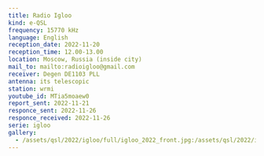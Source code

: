 ```yaml
---
title: Radio Igloo
kind: e-QSL
frequency: 15770 kHz
language: English
reception_date: 2022-11-20
reception_time: 12.00-13.00
location: Moscow, Russia (inside city)
mail_to: mailto:radioigloo@gmail.com
receiver: Degen DE1103 PLL
antenna: its telescopic
station: wrmi
youtube_id: MTia5moaew0 
report_sent: 2022-11-21
responce_sent: 2022-11-26
responce_received: 2022-11-26
serie: igloo
gallery:
  - /assets/qsl/2022/igloo/full/igloo_2022_front.jpg:/assets/qsl/2022/igloo/small/igloo_2022_front.jpg
---
```

